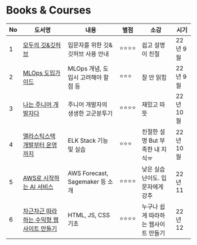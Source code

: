 # Books & Courses

|No|도서명|내용|별점|소감|시기|
|---|---|---|---|---|---|
|1|[모두의 깃&깃허브](http://www.kyobobook.co.kr/product/detailViewKor.laf?ejkGb=KOR&mallGb=KOR&barcode=9791140700691&orderClick=LAG&Kc=)|입문자를 위한 깃&깃허브 사용 안내|⭐⭐⭐⭐|쉽고 설명이 친절|22년 9월|
|2|[MLOps 도입가이드](http://www.kyobobook.co.kr/product/detailViewKor.laf?ejkGb=KOR&mallGb=KOR&barcode=9791162245507)|MLOps 개념, 도입시 고려해야 할 점 등 |⭐⭐⭐|잘 안 읽힘|22년 9월|
|3|[나는 주니어 개발자다](https://product.kyobobook.co.kr/detail/S000001624716)|주니어 개발자의 생생한 고군분투기|⭐⭐⭐⭐|재밌고 따뜻|22년 10월|
|4|[엘라스틱스택 개발부터 운영까지](https://product.kyobobook.co.kr/detail/S000001932755)|ELK Stack 기능 및 실습|⭐⭐⭐|친절한 설명 But 부족한 내 지식ㅠ|22년 10월|
|5|[AWS로 시작하는 AI 서비스](https://product.kyobobook.co.kr/detail/S000000555682)|AWS Forecast, Sagemaker 등 소개|⭐⭐⭐⭐|낮은 실습 난이도. 입문자에게 강추|22년 11|
|6|[차근차근 따라하는 수익형 웹 사이트 만들기](https://fastcampus.co.kr/dev_online_bbang1)|HTML, JS, CSS 기초|⭐⭐⭐⭐|누구나 쉽게 따라하는 웹사이트 만들기|22년 12|
